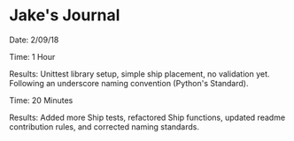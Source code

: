 # Jake's Journal

Date: 2/09/18

Time: 1 Hour 

Results: Unittest library setup, simple ship placement, no validation yet. Following an underscore naming convention (Python's Standard).

Time: 20 Minutes

Results: Added more Ship tests, refactored Ship functions, updated readme contribution rules, and corrected naming standards. 

